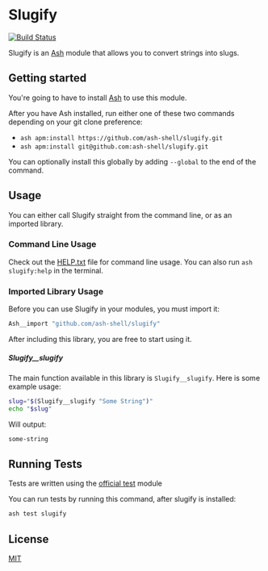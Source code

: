 # Slugify

[![Build Status](https://travis-ci.org/ash-shell/slugify.svg?branch=master)](https://travis-ci.org/ash-shell/slugify)

Slugify is an [Ash](https://github.com/ash-shell/ash) module that allows you to convert strings into slugs.

## Getting started

You're going to have to install [Ash](https://github.com/ash-shell/ash) to use this module.

After you have Ash installed, run either one of these two commands depending on your git clone preference:

- `ash apm:install https://github.com/ash-shell/slugify.git`
- `ash apm:install git@github.com:ash-shell/slugify.git`

You can optionally install this globally by adding `--global` to the end of the command.

## Usage

You can either call Slugify straight from the command line, or as an imported library.

### Command Line Usage

Check out the [HELP.txt](HELP.txt) file for command line usage.  You can also run `ash slugify:help` in the terminal.

### Imported Library Usage

Before you can use Slugify in your modules, you must import it:

```bash
Ash__import "github.com/ash-shell/slugify"
```

After including this library, you are free to start using it.

##### Slugify__slugify

The main function available in this library is `Slugify__slugify`.  Here is some example usage:

```sh
slug="$(Slugify__slugify "Some String")"
echo "$slug"
```

Will output:

```sh
some-string
```

## Running Tests

Tests are written using the [official test](https://github.com/ash-shell/test) module

You can run tests by running this command, after slugify is installed:

```sh
ash test slugify
```

## License

[MIT](LICENSE.md)
